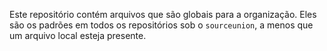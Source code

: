 Este repositório contém arquivos que são globais para a organização. Eles são os padrões em todos os repositórios sob o `sourceunion`, a menos que um arquivo local esteja presente.